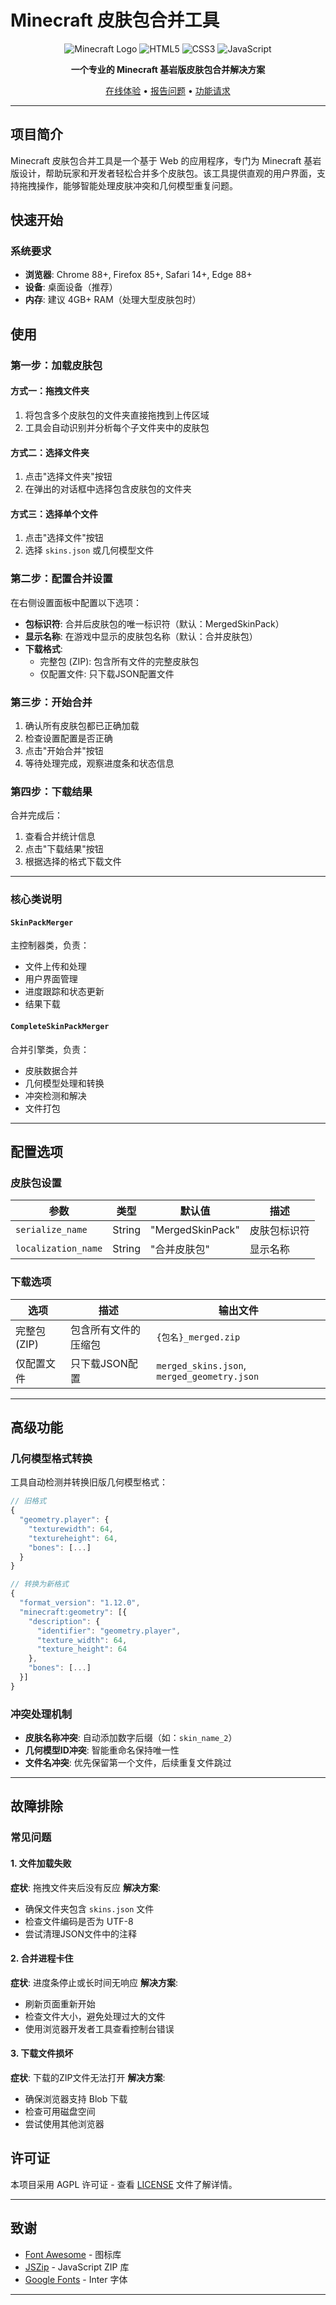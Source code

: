 # Minecraft 皮肤包合并工具

<div align="center">

![Minecraft Logo](https://img.shields.io/badge/Minecraft-62B47A?style=for-the-badge&logo=minecraft&logoColor=white)
![HTML5](https://img.shields.io/badge/HTML5-E34F26?style=for-the-badge&logo=html5&logoColor=white)
![CSS3](https://img.shields.io/badge/CSS3-1572B6?style=for-the-badge&logo=css3&logoColor=white)
![JavaScript](https://img.shields.io/badge/JavaScript-F7DF1E?style=for-the-badge&logo=javascript&logoColor=black)

**一个专业的 Minecraft 基岩版皮肤包合并解决方案**

[在线体验](#) • [报告问题](../../issues) • [功能请求](../../issues)

</div>

---

## 项目简介

Minecraft 皮肤包合并工具是一个基于 Web 的应用程序，专门为 Minecraft 基岩版设计，帮助玩家和开发者轻松合并多个皮肤包。该工具提供直观的用户界面，支持拖拽操作，能够智能处理皮肤冲突和几何模型重复问题。

## 快速开始

### 系统要求

- **浏览器**: Chrome 88+, Firefox 85+, Safari 14+, Edge 88+
- **设备**: 桌面设备（推荐）
- **内存**: 建议 4GB+ RAM（处理大型皮肤包时）

## 使用

### 第一步：加载皮肤包

#### 方式一：拖拽文件夹
1. 将包含多个皮肤包的文件夹直接拖拽到上传区域
2. 工具会自动识别并分析每个子文件夹中的皮肤包

#### 方式二：选择文件夹
1. 点击"选择文件夹"按钮
2. 在弹出的对话框中选择包含皮肤包的文件夹

#### 方式三：选择单个文件
1. 点击"选择文件"按钮
2. 选择 `skins.json` 或几何模型文件

### 第二步：配置合并设置

在右侧设置面板中配置以下选项：

- **包标识符**: 合并后皮肤包的唯一标识符（默认：MergedSkinPack）
- **显示名称**: 在游戏中显示的皮肤包名称（默认：合并皮肤包）
- **下载格式**: 
  - 完整包 (ZIP): 包含所有文件的完整皮肤包
  - 仅配置文件: 只下载JSON配置文件

### 第三步：开始合并

1. 确认所有皮肤包都已正确加载
2. 检查设置配置是否正确
3. 点击"开始合并"按钮
4. 等待处理完成，观察进度条和状态信息

### 第四步：下载结果

合并完成后：
1. 查看合并统计信息
2. 点击"下载结果"按钮
3. 根据选择的格式下载文件

---

### 核心类说明

#### `SkinPackMerger`
主控制器类，负责：
- 文件上传和处理
- 用户界面管理
- 进度跟踪和状态更新
- 结果下载

#### `CompleteSkinPackMerger`
合并引擎类，负责：
- 皮肤数据合并
- 几何模型处理和转换
- 冲突检测和解决
- 文件打包

---

## 配置选项

### 皮肤包设置

| 参数 | 类型 | 默认值 | 描述 |
|------|------|--------|------|
| `serialize_name` | String | "MergedSkinPack" | 皮肤包标识符 |
| `localization_name` | String | "合并皮肤包" | 显示名称 |

### 下载选项

| 选项 | 描述 | 输出文件 |
|------|------|----------|
| 完整包 (ZIP) | 包含所有文件的压缩包 | `{包名}_merged.zip` |
| 仅配置文件 | 只下载JSON配置 | `merged_skins.json`, `merged_geometry.json` |

---

## 高级功能

### 几何模型格式转换

工具自动检测并转换旧版几何模型格式：

```javascript
// 旧格式
{
  "geometry.player": {
    "texturewidth": 64,
    "textureheight": 64,
    "bones": [...]
  }
}

// 转换为新格式
{
  "format_version": "1.12.0",
  "minecraft:geometry": [{
    "description": {
      "identifier": "geometry.player",
      "texture_width": 64,
      "texture_height": 64
    },
    "bones": [...]
  }]
}
```

### 冲突处理机制

- **皮肤名称冲突**: 自动添加数字后缀（如：`skin_name_2`）
- **几何模型ID冲突**: 智能重命名保持唯一性
- **文件名冲突**: 优先保留第一个文件，后续重复文件跳过

---

## 故障排除

### 常见问题

#### 1. 文件加载失败
**症状**: 拖拽文件夹后没有反应
**解决方案**:
- 确保文件夹包含 `skins.json` 文件
- 检查文件编码是否为 UTF-8
- 尝试清理JSON文件中的注释

#### 2. 合并进程卡住
**症状**: 进度条停止或长时间无响应
**解决方案**:
- 刷新页面重新开始
- 检查文件大小，避免处理过大的文件
- 使用浏览器开发者工具查看控制台错误

#### 3. 下载文件损坏
**症状**: 下载的ZIP文件无法打开
**解决方案**:
- 确保浏览器支持 Blob 下载
- 检查可用磁盘空间
- 尝试使用其他浏览器



## 许可证

本项目采用 AGPL 许可证 - 查看 [LICENSE](LICENSE) 文件了解详情。

---

## 致谢

- [Font Awesome](https://fontawesome.com/) - 图标库
- [JSZip](https://stuk.github.io/jszip/) - JavaScript ZIP 库
- [Google Fonts](https://fonts.google.com/) - Inter 字体

---

